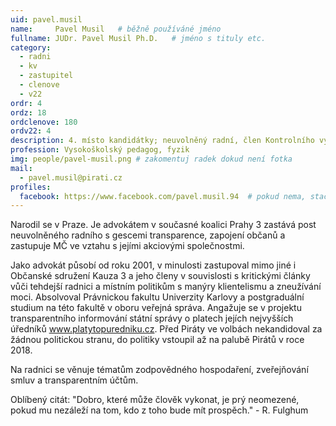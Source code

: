 ```yaml
---
uid: pavel.musil
name:     Pavel Musil  	# běžně používáné jméno
fullname: JUDr. Pavel Musil Ph.D.  	# jméno s tituly etc.
category:
  - radni
  - kv
  - zastupitel
  - clenove
  - v22
ordr: 4
ordz: 18
ordclenove: 180
ordv22: 4
description: 4. místo kandidátky; neuvolněný radní, člen Kontrolního výboru, člen místního sdružení # zobrazuje se v lide
profession: Vysokoškolský pedagog, fyzik
img: people/pavel-musil.png # zakomentuj radek dokud není fotka
mail:
  - pavel.musil@pirati.cz
profiles:
  facebook: https://www.facebook.com/pavel.musil.94  # pokud nema, staci smazat tuto radku
---
```

Narodil se v Praze. Je advokátem v současné koalici Prahy 3 zastává post neuvolněného radního s gescemi transparence, zapojení občanů a zastupuje MČ ve vztahu s jejími akciovými společnostmi.

Jako advokát působí od roku 2001, v minulosti zastupoval mimo jiné i Občanské sdružení Kauza 3 a jeho členy v souvislosti s kritickými články vůči tehdejší radnici a místním politikům s manýry klientelismu a zneužívání moci. Absolvoval Právnickou fakultu Univerzity Karlovy a postgraduální studium na této fakultě v oboru veřejná správa. Angažuje se v projektu transparentního informování státní správy o platech jejích nejvyšších úředníků www.platytopuredniku.cz. Před Piráty ve volbách nekandidoval za žádnou politickou stranu, do politiky vstoupil až na palubě Pirátů v roce 2018.

Na radnici se věnuje tématům zodpovědného hospodaření, zveřejňování smluv a transparentním účtům.

Oblíbený citát: "Dobro, které může člověk vykonat, je prý neomezené, pokud mu nezáleží na tom, kdo z toho bude mít prospěch." - R. Fulghum
